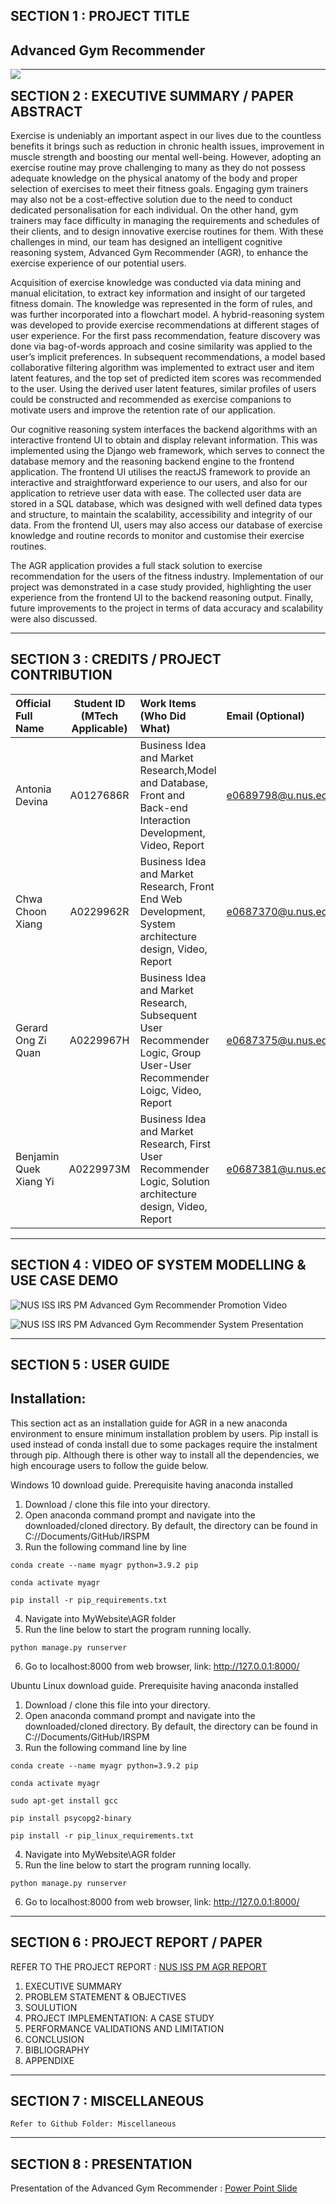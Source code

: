 ## SECTION 1 : PROJECT TITLE
## Advanced Gym Recommender

<img src="Miscellaneous/HomePage.PNG"
     style="float: left; margin-right: 0px;" />

---

## SECTION 2 : EXECUTIVE SUMMARY / PAPER ABSTRACT
Exercise is undeniably an important aspect in our lives due to the countless benefits it brings such as reduction in chronic health issues, improvement in muscle strength and boosting our mental well-being. However, adopting an exercise routine may prove challenging to many as they do not possess adequate knowledge on the physical anatomy of the body and proper selection of exercises to meet their fitness goals. Engaging gym trainers may also not be a cost-effective solution due to the need to conduct dedicated personalisation for each individual. On the other hand, gym trainers may face difficulty in managing the requirements and schedules of their clients, and to design innovative exercise routines for them. With these challenges in mind, our team has designed an intelligent cognitive reasoning system, Advanced Gym Recommender (AGR), to enhance the exercise experience of our potential users.

Acquisition of exercise knowledge was conducted via data mining and manual elicitation, to extract key information and insight of our targeted fitness domain. The knowledge was represented in the form of rules, and was further incorporated into a flowchart model. A hybrid-reasoning system was developed to provide exercise recommendations at different stages of user experience. For the first pass recommendation, feature discovery was done via bag-of-words approach and cosine similarity was applied to the user’s implicit preferences. In subsequent recommendations, a model based collaborative filtering algorithm was implemented to extract user and item latent features, and the top set of predicted item scores was recommended to the user. Using the derived user latent features, similar profiles of users could be constructed and recommended as exercise companions to motivate users and improve the retention rate of our application.

Our cognitive reasoning system interfaces the backend algorithms with an interactive frontend UI to obtain and display relevant information. This was implemented using the Django web framework, which serves to connect the database memory and the reasoning backend engine to the frontend application. The frontend UI utilises the reactJS framework to provide an interactive and straightforward experience to our users, and also for our application to retrieve user data with ease. The collected user data are stored in a SQL database, which was designed with well defined data types and structure, to maintain the scalability, accessibility and integrity of our data. From the frontend UI, users may also access our database of exercise knowledge and routine records to monitor and customise their exercise routines.

The AGR application provides a full stack solution to exercise recommendation for the users of the fitness industry. Implementation of our project was demonstrated in a case study provided, highlighting the user experience from the frontend UI to the backend reasoning output. Finally, future improvements to the project in terms of data accuracy and scalability were also discussed.

---

## SECTION 3 : CREDITS / PROJECT CONTRIBUTION

| Official Full Name  | Student ID (MTech Applicable)  | Work Items (Who Did What) | Email (Optional) |
| :------------ |:---------------:| :-----| :-----|
| Antonia Devina | A0127686R | Business Idea and Market Research,Model and Database, Front and Back-end Interaction Development, Video, Report | e0689798@u.nus.edu |
| Chwa Choon Xiang | A0229962R | Business Idea and Market Research, Front End Web Development, System architecture design, Video, Report | e0687370@u.nus.edu|
| Gerard Ong Zi Quan | A0229967H | Business Idea and Market Research, Subsequent User Recommender Logic, Group User-User Recommender Loigc, Video, Report | e0687375@u.nus.edu |
| Benjamin Quek Xiang Yi | A0229973M | Business Idea and Market Research, First User Recommender Logic, Solution architecture design, Video, Report  | e0687381@u.nus.edu |

---

## SECTION 4 : VIDEO OF SYSTEM MODELLING & USE CASE DEMO
<a href="https://youtu.be/zaSo8qBiEW8">
<img src="Miscellaneous/NUS ISS IRS PM Advanced Gym Recommender Promotion Video.PNG"
     style="float: left; margin-right: 0px;" />
</a>

NUS ISS IRS PM Advanced Gym Recommender Promotion Video

<a href="https://youtu.be/bCBPM0r4SKw">
<img src="Miscellaneous/NUS ISS IRS PM Advanced Gym Recommender Introduction.PNG"
     style="float: left; margin-right: 0px;" />
</a>

NUS ISS IRS PM Advanced Gym Recommender System Presentation



---

## SECTION 5 : USER GUIDE

## Installation:
This section act as an installation guide for AGR in a new anaconda environment to ensure minimum installation problem by users. Pip install is used instead of conda install due to some packages require the instalment through pip. Although there is other way to install all the dependencies, we high encourage users to follow the guide below. 

Windows 10 download guide. Prerequisite having anaconda installed
1.	Download / clone this file into your directory.
2.	Open anaconda command prompt and navigate into the downloaded/cloned directory.
By default, the directory can be found in C:/<username>/Documents/GitHub/IRSPM
3.	Run the following command line by line

`conda create --name myagr python=3.9.2 pip`

`conda activate myagr`

`pip install -r pip_requirements.txt`

4.	Navigate into MyWebsite\AGR folder
5.	Run the line below to start the program running locally.

`python manage.py runserver`

6.	Go to localhost:8000 from web browser, link: http://127.0.0.1:8000/


Ubuntu Linux download guide. Prerequisite having anaconda installed
1.	Download / clone this file into your directory.
2.	Open anaconda command prompt and navigate into the downloaded/cloned directory.
By default, the directory can be found in C:/<username>/Documents/GitHub/IRSPM
3.	Run the following command line by line

`conda create --name myagr python=3.9.2 pip`

`conda activate myagr`

`sudo apt-get install gcc`

`pip install psycopg2-binary`

`pip install -r pip_linux_requirements.txt`

4.	Navigate into MyWebsite\AGR folder
5.	Run the line below to start the program running locally.

`python manage.py runserver`

6.	Go to localhost:8000 from web browser, link: http://127.0.0.1:8000/

---
## SECTION 6 : PROJECT REPORT / PAPER

REFER TO THE PROJECT REPORT : [NUS ISS PM AGR REPORT](https://github.com/chwa0001/IRSPM/blob/Reset9c4739ea/Miscellaneous/NUS%20ISS%20IRS%20PM%20Advanced%20Gym%20Recommender%20Introduction.pdf)

1.	EXECUTIVE SUMMARY
2.	PROBLEM STATEMENT & OBJECTIVES
3.	SOULUTION
4.	PROJECT IMPLEMENTATION: A CASE STUDY
5.	PERFORMANCE VALIDATIONS AND LIMITATION
6.	CONCLUSION
7.	BIBLIOGRAPHY
8.	APPENDIXE

---
## SECTION 7 : MISCELLANEOUS

`Refer to Github Folder: Miscellaneous`

---

## SECTION 8 : PRESENTATION

Presentation of the Advanced Gym Recommender : [Power Point Slide](https://github.com/chwa0001/IRSPM/blob/Reset9c4739ea/Miscellaneous/NUS%20ISS%20IRS%20PM%20Advanced%20Gym%20Recommender%20Introduction.pdf)

